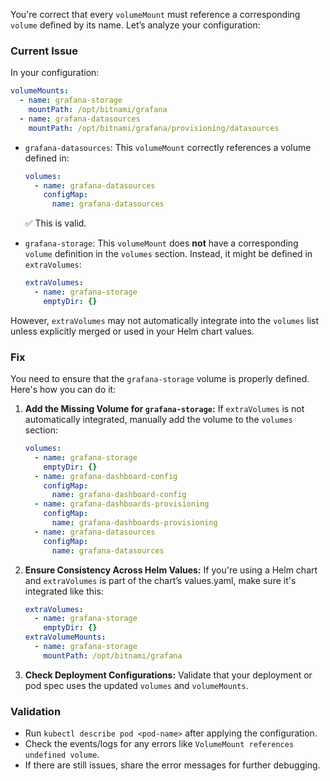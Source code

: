You're correct that every `volumeMount` must reference a corresponding `volume` defined by its name. Let’s analyze your configuration:

### Current Issue
In your configuration:
```yaml
volumeMounts:
  - name: grafana-storage
    mountPath: /opt/bitnami/grafana
  - name: grafana-datasources
    mountPath: /opt/bitnami/grafana/provisioning/datasources
```

- `grafana-datasources`: This `volumeMount` correctly references a volume defined in:
  ```yaml
  volumes:
    - name: grafana-datasources
      configMap:
        name: grafana-datasources
  ```
  ✅ This is valid.

- `grafana-storage`: This `volumeMount` does **not** have a corresponding `volume` definition in the `volumes` section. Instead, it might be defined in `extraVolumes`:
  ```yaml
  extraVolumes:
    - name: grafana-storage
      emptyDir: {}
  ```

However, `extraVolumes` may not automatically integrate into the `volumes` list unless explicitly merged or used in your Helm chart values.

### Fix
You need to ensure that the `grafana-storage` volume is properly defined. Here's how you can do it:

1. **Add the Missing Volume for `grafana-storage`:**
   If `extraVolumes` is not automatically integrated, manually add the volume to the `volumes` section:
   ```yaml
   volumes:
     - name: grafana-storage
       emptyDir: {}
     - name: grafana-dashboard-config
       configMap:
         name: grafana-dashboard-config
     - name: grafana-dashboards-provisioning
       configMap:
         name: grafana-dashboards-provisioning
     - name: grafana-datasources
       configMap:
         name: grafana-datasources
   ```

2. **Ensure Consistency Across Helm Values:**
   If you're using a Helm chart and `extraVolumes` is part of the chart’s values.yaml, make sure it's integrated like this:
   ```yaml
   extraVolumes:
     - name: grafana-storage
       emptyDir: {}
   extraVolumeMounts:
     - name: grafana-storage
       mountPath: /opt/bitnami/grafana
   ```

3. **Check Deployment Configurations:**
   Validate that your deployment or pod spec uses the updated `volumes` and `volumeMounts`.

### Validation
- Run `kubectl describe pod <pod-name>` after applying the configuration.
- Check the events/logs for any errors like `VolumeMount references undefined volume`.
- If there are still issues, share the error messages for further debugging.